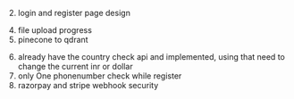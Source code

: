 <!-- 1. custom auth token -->

2. login and register page design

<!-- 3. url feature -->
4. file upload progress
5. pinecone to qdrant
<!-- final -->
6. already have the country check api and implemented, using that need to change the current inr or dollar
7. only One phonenumber check while register
8. razorpay and stripe webhook security
   <!-- 6. intimate after payment success or failure -->
   <!-- 7. intimate after cancel payment -->
      <!-- 6. if subscribed we need to update the localstorage plan : '' -->
      <!-- 8. different logic, using expiry date, every time checking the subscription id , create error
         {
         statusCode: 429,
         error: { description: 'Too many requests', code: 'BAD_REQUEST_ERROR' }
         } -->
   <!-- 2. we only check user.isStripe not user.isRazorpay in upload controller -->
   <!-- 3. cancel subscription for razorpay -->
   <!-- 2. maximumPage check -->
   <!-- 3. multiple format docs , epub and url  -->
   <!-- 3. query check -->
   <!-- 2. account page for subscription view, cancel -->
